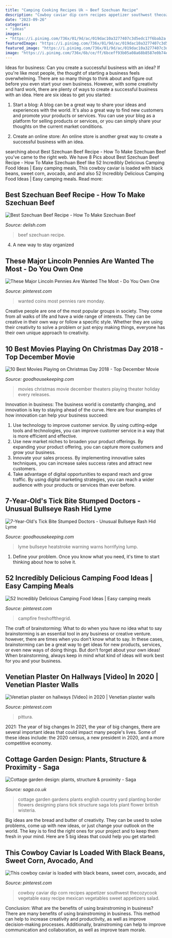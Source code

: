 ```yaml
---
title: "Camping Cooking Recipes Uk ~ Beef Szechuan Recipe"
description: "Cowboy caviar dip corn recipes appetizer southwest thecozycook vegetable easy recipe mexican vegetables sweet appetizers salad"
date: "2023-09-26"
categories:
- "ideas"
images:
- "https://i.pinimg.com/736x/01/9d/ac/019dac10a3277407c3d5edc17f6bab2a.jpg"
featuredImage: "https://i.pinimg.com/736x/01/9d/ac/019dac10a3277407c3d5edc17f6bab2a.jpg"
featured_image: "https://i.pinimg.com/736x/01/9d/ac/019dac10a3277407c3d5edc17f6bab2a.jpg"
image: "https://i.pinimg.com/736x/6b/ce/ff/6bceff93b05a08a68b8587e0b74eddc6.jpg"
---
```



Ideas for business: Can you create a successful business with an idea?
If you're like most people, the thought of starting a business feels overwhelming. There are so many things to think about and figure out before you even start your own business. However, with some creativity and hard work, there are plenty of ways to create a successful business with an idea. Here are six ideas to get you started:
1) Start a blog: A blog can be a great way to share your ideas and experiences with the world. It's also a great way to find new customers and promote your products or services. You can use your blog as a platform for selling products or services, or you can simply share your thoughts on the current market conditions.

2) Create an online store: An online store is another great way to create a successful business with an idea.

	

		
searching about Best Szechuan Beef Recipe - How To Make Szechuan Beef you've came to the right web. We have 8 Pics about Best Szechuan Beef Recipe - How To Make Szechuan Beef like 52 Incredibly Delicious Camping Food Ideas | Easy camping meals, This cowboy caviar is loaded with black beans, sweet corn, avocado, and and also 52 Incredibly Delicious Camping Food Ideas | Easy camping meals. Read more:
		
    
## Best Szechuan Beef Recipe - How To Make Szechuan Beef

<img loading=lazy src="https://hips.hearstapps.com/hmg-prod.s3.amazonaws.com/images/szechuan-beef-horizontal-1530892577.jpg?crop=1xw:0.7498500299940012xh;center,top&amp;resize=1200:*" onerror="this.onerror=null;this.src='https://tse1.mm.bing.net/th?id=OIP.TxoAYn8s0tz98mNcmGsTpgHaDt&amp;pid=15.1';" alt="Best Szechuan Beef Recipe - How To Make Szechuan Beef">

_Source: delish.com_

>beef szechuan recipe. 

	

4. A new way to stay organized

    
## These Major Lincoln Pennies Are Wanted The Most - Do You Own One

<img loading=lazy src="https://i.pinimg.com/736x/4f/81/ce/4f81ced393e1b8ec1a495e2ca2522625.jpg" onerror="this.onerror=null;this.src='https://tse4.mm.bing.net/th?id=OIP.qdoNOxchM07d3MFkd5LQQgHaFj&amp;pid=15.1';" alt="These Major Lincoln Pennies Are Wanted The Most - Do You Own One">

_Source: pinterest.com_

>wanted coins most pennies rare monday. 

	

Creative people are one of the most popular groups in society. They come from all walks of life and have a wide range of interests. They can be creative in their own way or follow a specific style. Whether they are using their creativity to solve a problem or just enjoy making things, everyone has their own unique approach to creativity.

    
## 10 Best Movies Playing On Christmas Day 2018 - Top December Movie

<img loading=lazy src="https://hips.hearstapps.com/hmg-prod.s3.amazonaws.com/images/christmas-movies-2018-1537563080.jpg?crop=1.00xw:1.00xh;0,0&amp;resize=1200:*" onerror="this.onerror=null;this.src='https://tse1.mm.bing.net/th?id=OIP.FngD8AdnDpQQU4sIXDk-nQHaDt&amp;pid=15.1';" alt="10 Best Movies Playing on Christmas Day 2018 - Top December Movie">

_Source: goodhousekeeping.com_

>movies christmas movie december theaters playing theater holiday every releases. 

	

Innovation in business:
The business world is constantly changing, and innovation is key to staying ahead of the curve. Here are four examples of how innovation can help your business succeed: 
1. Use technology to improve customer service. By using cutting-edge tools and technologies, you can improve customer service in a way that is more efficient and effective.
2. Use new market niches to broaden your product offerings. By expanding your product offering, you can capture more customers and grow your business. 
3. Innovate your sales process. By implementing innovative sales techniques, you can increase sales success rates and attract new customers. 
4. Take advantage of digital opportunities to expand reach and grow traffic. By using digital marketing strategies, you can reach a wider audience with your products or services than ever before.

    
## 7-Year-Old&#039;s Tick Bite Stumped Doctors - Unusual Bullseye Rash Hid Lyme

<img loading=lazy src="https://hips.hearstapps.com/ghk.h-cdn.co/assets/17/24/768x384/landscape-1497454481-tick-bite-lump.jpg?resize=1200:*" onerror="this.onerror=null;this.src='https://tse1.mm.bing.net/th?id=OIP.uPLADR42k8SukAGJsppvOAHaDt&amp;pid=15.1';" alt="7-Year-Old&#039;s Tick Bite Stumped Doctors - Unusual Bullseye Rash Hid Lyme">

_Source: goodhousekeeping.com_

>lyme bullseye heatstroke warning warns horrifying lump. 

	

1. Define your problem. Once you know what you need, it's time to start thinking about how to solve it. 

    
## 52 Incredibly Delicious Camping Food Ideas | Easy Camping Meals

<img loading=lazy src="https://i.pinimg.com/736x/01/9d/ac/019dac10a3277407c3d5edc17f6bab2a.jpg" onerror="this.onerror=null;this.src='https://tse4.mm.bing.net/th?id=OIP.n2SN0XesQRiiuF7tZrRZtwHaLH&amp;pid=15.1';" alt="52 Incredibly Delicious Camping Food Ideas | Easy camping meals">

_Source: pinterest.com_

>campfire freshoffthegrid. 

	

The craft of brainstorming: What to do when you have no idea what to say
brainstorming is an essential tool in any business or creative venture. however, there are times when you don’t know what to say. In these cases, brainstorming can be a great way to get ideas for new products, services, or even new ways of doing things. But don’t forget about your own ideas! When brainstorming, always keep in mind what kind of ideas will work best for you and your business.

    
## Venetian Plaster On Hallways [Video] In 2020 | Venetian Plaster Walls

<img loading=lazy src="https://i.pinimg.com/736x/6b/ce/ff/6bceff93b05a08a68b8587e0b74eddc6.jpg" onerror="this.onerror=null;this.src='https://tse1.mm.bing.net/th?id=OIP.DTOqakUm8ZPYiIPfFt0eWQHaNK&amp;pid=15.1';" alt="Venetian plaster on hallways [Video] in 2020 | Venetian plaster walls">

_Source: pinterest.com_

>pittura. 

	

2021: The year of big changes
In 2021, the year of big changes, there are several important ideas that could impact many people's lives. Some of these ideas include: the 2020 census, a new president in 2020, and a more competitive economy.

    
## Cottage Garden Design: Plants, Structure &amp; Proximity - Saga

<img loading=lazy src="http://www.saga.co.uk/contentlibrary/saga/publishing/verticals/home-and-garden/gardening/garden-ideas/small-gardens/design-a-cottage-garden-201329000-1280.jpg" onerror="this.onerror=null;this.src='https://tse4.mm.bing.net/th?id=OIP.b5ZgB-sZu4YxFY36ODyCbAHaFj&amp;pid=15.1';" alt="Cottage garden design: plants, structure &amp; proximity - Saga">

_Source: saga.co.uk_

>cottage garden gardens plants english country yard planting border flowers designing plans tick structure saga lots plant flower british wisteria. 

	

Big ideas are the bread and butter of creativity. They can be used to solve problems, come up with new ideas, or just change your outlook on the world. The key is to find the right ones for your project and to keep them fresh in your mind. Here are 5 big ideas that could help you get started: 

    
## This Cowboy Caviar Is Loaded With Black Beans, Sweet Corn, Avocado, And

<img loading=lazy src="https://i.pinimg.com/736x/96/c7/7e/96c77e25681129a387f3044ae8e9eab1.jpg" onerror="this.onerror=null;this.src='https://tse3.mm.bing.net/th?id=OIP.WIoQ_vEdteK8F1scLg4QdAHaLH&amp;pid=15.1';" alt="This cowboy caviar is loaded with black beans, sweet corn, avocado, and">

_Source: pinterest.com_

>cowboy caviar dip corn recipes appetizer southwest thecozycook vegetable easy recipe mexican vegetables sweet appetizers salad. 

	

Conclusion: What are the benefits of using brainstroming in business?
There are many benefits of using brainstroming in business. This method can help to increase creativity and productivity, as well as improve decision-making processes. Additionally, brainstroming can help to improve communication and collaboration, as well as improve team morale.

